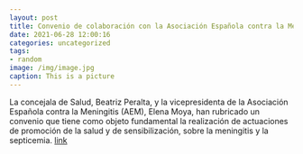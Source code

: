 ```yaml
---
layout: post
title: Convenio de colaboración con la Asociación Española contra la Meningitis
date: 2021-06-28 12:00:16
categories: uncategorized
tags:
- random
image: /img/image.jpg
caption: This is a picture
---
```

La concejala de Salud, Beatriz Peralta, y la vicepresidenta de la Asociación Española contra la Meningitis (AEM), Elena Moya, han rubricado un convenio que tiene como objeto fundamental la realización de actuaciones de promoción de la salud y de sensibilización, sobre la meningitis y la septicemia.  [link](https://www.ayto-villacanada.es/noticias/convenio-de-colaboracion-con-la-asociacion-espanola-contra-la-meningitis-2/)
